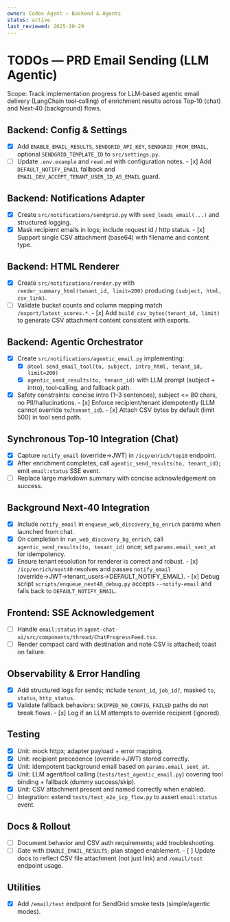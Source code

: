 ```yaml
---
owner: Codex Agent – Backend & Agents
status: active
last_reviewed: 2025-10-29
---
```


# TODOs — PRD Email Sending (LLM Agentic)

Scope: Track implementation progress for LLM‑based agentic email delivery (LangChain tool‑calling) of enrichment results across Top‑10 (chat) and Next‑40 (background) flows.

## Backend: Config & Settings
- [x] Add `ENABLE_EMAIL_RESULTS`, `SENDGRID_API_KEY`, `SENDGRID_FROM_EMAIL`, optional `SENDGRID_TEMPLATE_ID` to `src/settings.py`.
- [ ] Update `.env.example` and `read.md` with configuration notes.
\- [x] Add `DEFAULT_NOTIFY_EMAIL` fallback and `EMAIL_DEV_ACCEPT_TENANT_USER_ID_AS_EMAIL` guard.

## Backend: Notifications Adapter
- [x] Create `src/notifications/sendgrid.py` with `send_leads_email(...)` and structured logging.
- [x] Mask recipient emails in logs; include request id / http status.
\- [x] Support single CSV attachment (base64) with filename and content type.

## Backend: HTML Renderer
- [x] Create `src/notifications/render.py` with `render_summary_html(tenant_id, limit=200)` producing `(subject, html, csv_link)`.
- [ ] Validate bucket counts and column mapping match `/export/latest_scores.*`.
\- [x] Add `build_csv_bytes(tenant_id, limit)` to generate CSV attachment content consistent with exports.

## Backend: Agentic Orchestrator
- [x] Create `src/notifications/agentic_email.py` implementing:
  - [x] `@tool send_email_tool(to, subject, intro_html, tenant_id, limit=200)`
  - [x] `agentic_send_results(to, tenant_id)` with LLM prompt (subject + intro), tool‑calling, and fallback path.
- [x] Safety constraints: concise intro (1–3 sentences), subject <= 80 chars, no PII/hallucinations.
\- [x] Enforce recipient/tenant idempotently (LLM cannot override `to`/`tenant_id`).
\- [x] Attach CSV bytes by default (limit 500) in tool send path.

## Synchronous Top‑10 Integration (Chat)
 - [x] Capture `notify_email` (override→JWT) in `/icp/enrich/top10` endpoint.
- [x] After enrichment completes, call `agentic_send_results(to, tenant_id)`; emit `email:status` SSE event.
- [ ] Replace large markdown summary with concise acknowledgement on success.

## Background Next‑40 Integration
- [x] Include `notify_email` in `enqueue_web_discovery_bg_enrich` params when launched from chat.
- [x] On completion in `run_web_discovery_bg_enrich`, call `agentic_send_results(to, tenant_id)` once; set `params.email_sent_at` for idempotency.
- [x] Ensure tenant resolution for renderer is correct and robust.
\- [x] `/icp/enrich/next40` resolves and passes `notify_email` (override→JWT→tenant_users→DEFAULT_NOTIFY_EMAIL).
\- [x] Debug script `scripts/enqueue_next40_debug.py` accepts `--notify-email` and falls back to `DEFAULT_NOTIFY_EMAIL`.

## Frontend: SSE Acknowledgement
- [ ] Handle `email:status` in `agent-chat-ui/src/components/thread/ChatProgressFeed.tsx`.
 - [ ] Render compact card with destination and note CSV is attached; toast on failure.

## Observability & Error Handling
- [x] Add structured logs for sends; include `tenant_id`, `job_id?`, masked `to`, `status`, `http_status`.
- [x] Validate fallback behaviors: `SKIPPED_NO_CONFIG`, `FAILED` paths do not break flows.
\- [x] Log if an LLM attempts to override recipient (ignored).

## Testing
 - [x] Unit: mock httpx; adapter payload + error mapping.
- [x] Unit: recipient precedence (override→JWT) stored correctly.
- [x] Unit: idempotent background email based on `params.email_sent_at`.
 - [x] Unit: LLM agent/tool calling (`tests/test_agentic_email.py`) covering tool binding + fallback (dummy success/skip).
 - [x] Unit: CSV attachment present and named correctly when enabled.
- [ ] Integration: extend `tests/test_e2e_icp_flow.py` to assert `email:status` event.

## Docs & Rollout
- [ ] Document behavior and CSV auth requirements; add troubleshooting.
- [ ] Gate with `ENABLE_EMAIL_RESULTS`; plan staged enablement.
\- [ ] Update docs to reflect CSV file attachment (not just link) and `/email/test` endpoint usage.

## Utilities
- [x] Add `/email/test` endpoint for SendGrid smoke tests (simple/agentic modes).

